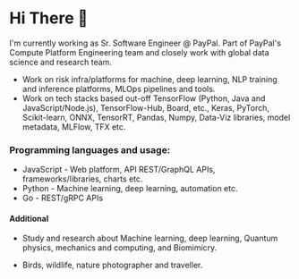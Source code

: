# Hi There 👋

I'm currently working as Sr. Software Engineer @ PayPal. Part of PayPal's Compute Platform Engineering team and closely work with global data science and research team.

* Work on risk infra/platforms for machine, deep learning, NLP training and inference platforms, MLOps pipelines and tools.
* Work on tech stacks based out-off TensorFlow (Python, Java and JavaScript/Node.js), TensorFlow-Hub, Board, etc., Keras, PyTorch, Scikit-learn, ONNX, TensorRT, Pandas, Numpy, Data-Viz libraries, model metadata, MLFlow, TFX etc.

### Programming languages and usage:

* JavaScript - Web platform, API REST/GraphQL APIs, frameworks/libraries, charts etc.
* Python - Machine learning, deep learning, automation etc.
* Go - REST/gRPC APIs

#### Additional

* Study and research about Machine learning, deep learning, Quantum physics, mechanics and computing, and Biomimicry.

* Birds, wildlife, nature photographer and traveller.
